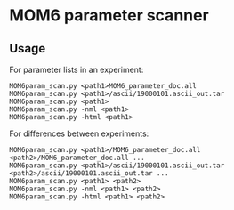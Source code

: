 # MOM6 parameter scanner

## Usage

For parameter lists in an experiment:
```
MOM6param_scan.py <path1>MOM6_parameter_doc.all
MOM6param_scan.py <path1>/ascii/19000101.ascii_out.tar
MOM6param_scan.py <path1> 
MOM6param_scan.py -nml <path1> 
MOM6param_scan.py -html <path1> 
```

For differences between experiments:
```
MOM6param_scan.py <path1>/MOM6_parameter_doc.all <path2>/MOM6_parameter_doc.all ...
MOM6param_scan.py <path1>/ascii/19000101.ascii_out.tar <path2>/ascii/19000101.ascii_out.tar ...
MOM6param_scan.py <path1> <path2>
MOM6param_scan.py -nml <path1> <path2>
MOM6param_scan.py -html <path1> <path2>
```
